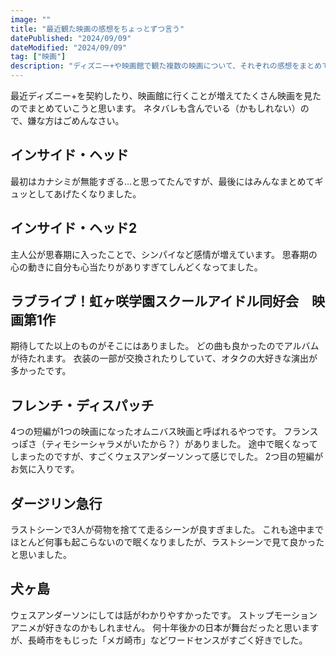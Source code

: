 ```yaml
---
image: ""
title: "最近観た映画の感想をちょっとずつ言う"
datePublished: "2024/09/09"
dateModified: "2024/09/09"
tag: ["映画"]
description: "ディズニー+や映画館で観た複数の映画について、それぞれの感想をまとめて紹介する映画レビュー記事。"
---
```


最近ディズニー+を契約したり、映画館に行くことが増えてたくさん映画を見たのでまとめていこうと思います。
ネタバレも含んでいる（かもしれない）ので、嫌な方はごめんなさい。


## インサイド・ヘッド
最初はカナシミが無能すぎる…と思ってたんですが、最後にはみんなまとめてギュッとしてあげたくなりました。

## インサイド・ヘッド2
主人公が思春期に入ったことで、シンパイなど感情が増えています。
思春期の心の動きに自分も心当たりがありすぎてしんどくなってました。

## ラブライブ！虹ヶ咲学園スクールアイドル同好会　映画第1作
期待してた以上のものがそこにはありました。
どの曲も良かったのでアルバムが待たれます。
衣装の一部が交換されたりしていて、オタクの大好きな演出が多かったです。

## フレンチ・ディスパッチ
4つの短編が1つの映画になったオムニバス映画と呼ばれるやつです。
フランスっぽさ（ティモシーシャラメがいたから？）がありました。
途中で眠くなってしまったのですが、すごくウェスアンダーソンって感じでした。
2つ目の短編がお気に入りです。

## ダージリン急行
ラストシーンで3人が荷物を捨てて走るシーンが良すぎました。
これも途中までほとんど何事も起こらないので眠くなりましたが、ラストシーンで見て良かったと思いました。

## 犬ヶ島
ウェスアンダーソンにしては話がわかりやすかったです。
ストップモーションアニメが好きなのかもしれません。
何十年後かの日本が舞台だったと思いますが、長崎市をもじった「メガ崎市」などワードセンスがすごく好きでした。




